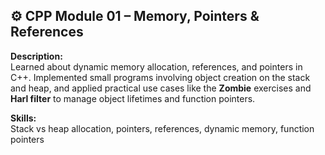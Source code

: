 ## ⚙️ CPP Module 01 – Memory, Pointers & References

**Description:**  
Learned about dynamic memory allocation, references, and pointers in C++. Implemented small programs involving object creation on the stack and heap, and applied practical use cases like the **Zombie** exercises and **Harl filter** to manage object lifetimes and function pointers.

**Skills:**  
Stack vs heap allocation, pointers, references, dynamic memory, function pointers
